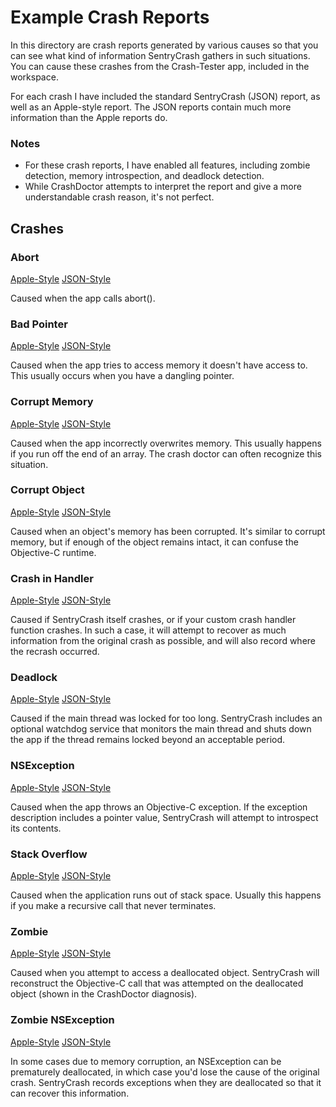 Example Crash Reports
=====================

In this directory are crash reports generated by various causes so that you can see what kind of information SentryCrash gathers in such situations.
You can cause these crashes from the Crash-Tester app, included in the workspace.

For each crash I have included the standard SentryCrash (JSON) report, as well as an Apple-style report. The JSON reports contain much more information than the Apple reports do.


### Notes

* For these crash reports, I have enabled all features, including zombie detection, memory introspection, and deadlock detection.
* While CrashDoctor attempts to interpret the report and give a more understandable crash reason, it's not perfect.


Crashes
-------

### Abort

[Apple-Style](https://github.com/kstenerud/SentryCrash/raw/master/Example-Reports/Abort.txt)
[JSON-Style](https://github.com/kstenerud/SentryCrash/raw/master/Example-Reports/Abort.json)

Caused when the app calls abort().


### Bad Pointer

[Apple-Style](https://github.com/kstenerud/SentryCrash/raw/master/Example-Reports/BadPointer.txt)
[JSON-Style](https://github.com/kstenerud/SentryCrash/raw/master/Example-Reports/BadPointer.json)

Caused when the app tries to access memory it doesn't have access to. This usually occurs when you have a dangling pointer.


### Corrupt Memory

[Apple-Style](https://github.com/kstenerud/SentryCrash/raw/master/Example-Reports/CorruptMemory.txt)
[JSON-Style](https://github.com/kstenerud/SentryCrash/raw/master/Example-Reports/CorruptMemory.json)

Caused when the app incorrectly overwrites memory. This usually happens if you run off the end of an array. The crash doctor can often recognize this situation.


### Corrupt Object

[Apple-Style](https://github.com/kstenerud/SentryCrash/raw/master/Example-Reports/CorruptObject.txt)
[JSON-Style](https://github.com/kstenerud/SentryCrash/raw/master/Example-Reports/CorruptObject.json)

Caused when an object's memory has been corrupted. It's similar to corrupt memory, but if enough of the object remains intact, it can confuse the Objective-C runtime.


### Crash in Handler

[Apple-Style](https://github.com/kstenerud/SentryCrash/raw/master/Example-Reports/CrashInHandler.txt)
[JSON-Style](https://github.com/kstenerud/SentryCrash/raw/master/Example-Reports/CrashInHandler.json)

Caused if SentryCrash itself crashes, or if your custom crash handler function crashes. In such a case, it will attempt to recover as much information from the original crash as possible, and will also record where the recrash occurred.


### Deadlock

[Apple-Style](https://github.com/kstenerud/SentryCrash/raw/master/Example-Reports/MainThreadDeadlock.txt)
[JSON-Style](https://github.com/kstenerud/SentryCrash/raw/master/Example-Reports/MainThreadDeadlock.json)

Caused if the main thread was locked for too long. SentryCrash includes an optional watchdog service that monitors the main thread and shuts down the app if the thread remains locked beyond an acceptable period.


### NSException

[Apple-Style](https://github.com/kstenerud/SentryCrash/raw/master/Example-Reports/NSException.txt)
[JSON-Style](https://github.com/kstenerud/SentryCrash/raw/master/Example-Reports/NSException.json)

Caused when the app throws an Objective-C exception. If the exception description includes a pointer value, SentryCrash will attempt to introspect its contents.


### Stack Overflow

[Apple-Style](https://github.com/kstenerud/SentryCrash/raw/master/Example-Reports/StackOverflow.txt)
[JSON-Style](https://github.com/kstenerud/SentryCrash/raw/master/Example-Reports/StackOverflow.json)

Caused when the application runs out of stack space. Usually this happens if you make a recursive call that never terminates.


### Zombie

[Apple-Style](https://github.com/kstenerud/SentryCrash/raw/master/Example-Reports/Zombie.txt)
[JSON-Style](https://github.com/kstenerud/SentryCrash/raw/master/Example-Reports/Zombie.json)

Caused when you attempt to access a deallocated object. SentryCrash will reconstruct the Objective-C call that was attempted on the deallocated object (shown in the CrashDoctor diagnosis).


### Zombie NSException

[Apple-Style](https://github.com/kstenerud/SentryCrash/raw/master/Example-Reports/ZombieNSException.txt)
[JSON-Style](https://github.com/kstenerud/SentryCrash/raw/master/Example-Reports/ZombieNSException.json)

In some cases due to memory corruption, an NSException can be prematurely deallocated, in which case you'd lose the cause of the original crash. SentryCrash records exceptions when they are deallocated so that it can recover this information.
